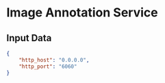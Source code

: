 # Image Annotation Service

## Input Data

```json
{
    "http_host": "0.0.0.0",
    "http_port": "6060"
}
```